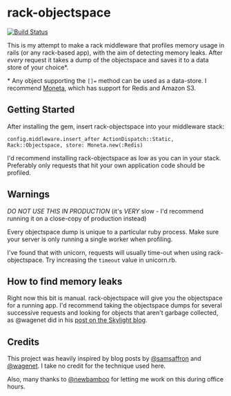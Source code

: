 # rack-objectspace
[![Build Status](https://travis-ci.org/iainbeeston/rack-objectspace.svg)](https://travis-ci.org/iainbeeston/rack-objectspace)

This is my attempt to make a rack middleware that profiles memory usage in rails (or any rack-based app), with the aim of detecting memory leaks. After *every* request it takes a dump of the objectspace and saves it to a data store of your choice\*.

\* Any object supporting the `[]=` method can be used as a data-store. I recommend [Moneta](http://github.com/minad/moneta), which has support for Redis and Amazon S3.

## Getting Started

After installing the gem, insert rack-objectspace into your middleware stack:

~~~
config.middleware.insert_after ActionDispatch::Static, Rack::Objectspace, store: Moneta.new(:Redis)
~~~

I'd recommend installing rack-objectspace as low as you can in your stack. Preferably only requests that hit your own application code should be profiled.

## Warnings

*DO NOT USE THIS IN PRODUCTION* (it's *VERY* slow - I'd recommend running it on a close-copy of production instead)

Every objectspace dump is unique to a particular ruby process. Make sure your server is only running a single worker when profiling.

I've found that with unicorn, requests will usually time-out when using rack-objectspace. Try increasing the `timeout` value in unicorn.rb.

## How to find memory leaks

Right now this bit is manual. rack-objectspace will give you the objectspace for a running app. I'd recommend taking the objectspace dumps for several successive requests and looking for objects that aren't garbage collected, as @wagenet did in his [post on the Skylight blog](http://blog.skylight.io/hunting-for-leaks-in-ruby/).

## Credits

This project was heavily inspired by blog posts by [@samsaffron](http://samsaffron.com/archive/2015/03/31/debugging-memory-leaks-in-ruby) and [@wagenet](http://blog.skylight.io/hunting-for-leaks-in-ruby/). I take no credit for the technique used here.

Also, many thanks to [@newbamboo](https://www.new-bamboo.co.uk) for letting me work on this during office hours.